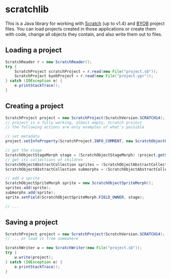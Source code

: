 # scratchlib

This is a Java library for working with
[Scratch](https://scratch.mit.edu/scratch_1.4/) (up to v1.4) and
[BYOB](http://snap.berkeley.edu/old-byob.html) project files. You can load
projects created in those applications or create them with code, change all
objects they contain, and also write them out to files.



## Loading a project

```java
ScratchReader r = new ScratchReader();
try {
    ScratchProject scratchProject = r.read(new File("project.sb"));
    ScratchProject byobProject = r.read(new File("project.ypr"));
} catch (IOException e) {
    e.printStackTrace();
}
```



## Creating a project

```java
ScratchProject project = new ScratchProject(ScratchVersion.SCRATCH14);
// project is a fully working, albeit empty, Scratch project
// the following actions are only examples of what's possible

// set metadata
project.setInfoProperty(ScratchProject.INFO_COMMENT, new ScratchObjectUtf8("My awesome project!"));

// get the stage
ScratchObjectStageMorph stage = (ScratchObjectStageMorph) (project.getStageSection().get());
// get its collections of children
ScratchObjectAbstractCollection sprites = (ScratchObjectAbstractCollection) stage.getField(ScratchObjectStageMorph.FIELD_SPRITES);
ScratchObjectAbstractCollection submorphs = (ScratchObjectAbstractCollection) stage.getField(ScratchObjectStageMorph.FIELD_SUBMORPHS);

// add a sprite
ScratchObjectSpriteMorph sprite = new ScratchObjectSpriteMorph();
sprites.add(sprite);
submorphs.add(sprite);
sprite.setField(ScratchObjectSpriteMorph.FIELD_OWNER, stage);

// ...
```



## Saving a project

```java
ScratchProject project = new ScratchProject(ScratchVersion.SCRATCH14);
// ... or load it from somewhere

ScratchWriter w = new ScratchWriter(new File("project.sb"));
try {
    w.write(project);
} catch (IOException e) {
    e.printStackTrace();
}
```
